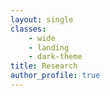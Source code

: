 ```yaml
---
layout: single
classes:
    - wide
    - landing
    - dark-theme
title: Research
author_profile: true
---
```


